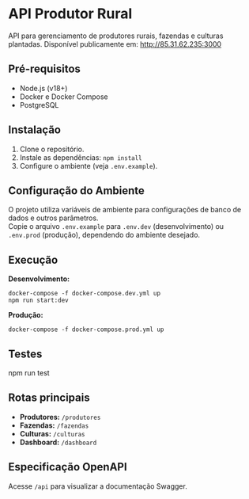 # API Produtor Rural

API para gerenciamento de produtores rurais, fazendas e culturas plantadas.
Disponível publicamente em: http://85.31.62.235:3000

## Pré-requisitos

- Node.js (v18+)
- Docker e Docker Compose
- PostgreSQL

## Instalação

1. Clone o repositório.
2. Instale as dependências: `npm install`
3. Configure o ambiente (veja `.env.example`).

## Configuração do Ambiente

O projeto utiliza variáveis de ambiente para configurações de banco de dados e outros parâmetros.  
Copie o arquivo `.env.example` para `.env.dev` (desenvolvimento) ou `.env.prod` (produção), dependendo do ambiente desejado.

## Execução

**Desenvolvimento:**
```
docker-compose -f docker-compose.dev.yml up
npm run start:dev
```

**Produção:**
```
docker-compose -f docker-compose.prod.yml up
```

## Testes

npm run test

## Rotas principais

- **Produtores:** `/produtores`
- **Fazendas:** `/fazendas`
- **Culturas:** `/culturas`
- **Dashboard:** `/dashboard`

## Especificação OpenAPI

Acesse `/api` para visualizar a documentação Swagger.
